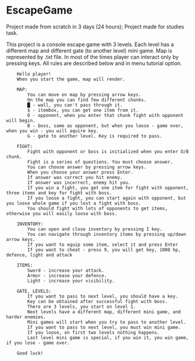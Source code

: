 ﻿# EscapeGame

Project made from scratch in 3 days (24 hours);
Project made for studies task.

This project is a console escape game with 3 levels.
Each level has a different map and different gate (to another level) mini game.
Map is represented by .txt file.
In most of the times player can interact only by pressing keys.
All rules are described below and in menu tutorial option.

        Hello player!
        When you start the game, map will render.
            
        MAP:
            You can move on map by pressing arrow keys.
            On the map you can find few different chunks.
            █ - wall, you can't pass through it.
            $ - itembox, you can get one item from it.
            O - opponent, when you enter that chunk fight with opponent will begin.
            B - boss, same as opponent, but when you loose - game over, when you win - you will aquire key.
            G - gate to another level. Key is required to pass.
            
        FIGHT:
            Fight with opponent or boss is initialized when you enter O/B chunk.
            Fight is a series of questions. You must choose answer.
            You can choose answer by pressing arrow keys.
            When you choose your answer press Enter.
            If answer was correct you hit enemy.
            If answer was incorrect, enemy hit you.
            If you win a fight, you get one item for fight with opponent, three items and key for fight with boss.
            If you loose a fight, you can start again with opponent, but you loose whole game if you lost a fight with boss.
            You should fight with lots of opponents to get items, otherwise you will easily loose with boss.
            
        INVENTORY:
            You can open and close inventory by pressing I key.
            You can navigate through inventory items by pressing up/down arrow keys.
            If you want to equip some item, select it and press Enter
            If you want to cheat - press 9, you will get key, 1000 hp, defence, light and attack
            
        ITEMS:
            Sword - increase your attack.
            Armor - increase your defence.
            Light - increase your visibility.
            
        GATE, LEVELS:
            If you want to pass to next level, you should have a key.
            Key can be obtained after successful fight with boss.
            There are 3 levels, you start on level 1.
            Next levels have a different map, different mini game, and harder enemies.
            Mini games will start when you try to pass to another level.
            If you want to pass to next level, you must win mini game.
            If you loose, on first two levels nothing happens.
            Last level mini game is special, if you win it, you win game, if you lose - game over.
            
        Good luck!